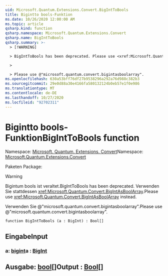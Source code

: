 ```yaml
---
uid: Microsoft.Quantum.Extensions.Convert.BigIntToBools
title: Bigintto bools-Funktion
ms.date: 10/26/2020 12:00:00 AM
ms.topic: article
qsharp.kind: function
qsharp.namespace: Microsoft.Quantum.Extensions.Convert
qsharp.name: BigIntToBools
qsharp.summary: >-
  > [!WARNING]

  > BigIntToBools has been deprecated. Please use <xref:Microsoft.Quantum.Convert.BigIntAsBoolArray> instead.

  >

  > Please use @"microsoft.quantum.convert.bigintasboolarray".
ms.openlocfilehash: 630a53bff76df27b9538296a292a76d988c382b3
ms.sourcegitcommit: 29e0d88a30e4166fa580132124b0eb57e1f0e986
ms.translationtype: MT
ms.contentlocale: de-DE
ms.lasthandoff: 10/27/2020
ms.locfileid: "92702311"
---
```

# <a name="biginttobools-function"></a><span data-ttu-id="c2c63-102">Bigintto bools-Funktion</span><span class="sxs-lookup"><span data-stu-id="c2c63-102">BigIntToBools function</span></span>

<span data-ttu-id="c2c63-103">Namespace: [Microsoft. Quantum. Extensions. Convert](xref:Microsoft.Quantum.Extensions.Convert)</span><span class="sxs-lookup"><span data-stu-id="c2c63-103">Namespace: [Microsoft.Quantum.Extensions.Convert](xref:Microsoft.Quantum.Extensions.Convert)</span></span>

<span data-ttu-id="c2c63-104">Paketen [](https://nuget.org/packages/)</span><span class="sxs-lookup"><span data-stu-id="c2c63-104">Package: [](https://nuget.org/packages/)</span></span>


> [!WARNING]
> <span data-ttu-id="c2c63-105">Bigintum bools ist veraltet.</span><span class="sxs-lookup"><span data-stu-id="c2c63-105">BigIntToBools has been deprecated.</span></span> <span data-ttu-id="c2c63-106">Verwenden Sie stattdessen <xref:Microsoft.Quantum.Convert.BigIntAsBoolArray>.</span><span class="sxs-lookup"><span data-stu-id="c2c63-106">Please use <xref:Microsoft.Quantum.Convert.BigIntAsBoolArray> instead.</span></span>
>
> <span data-ttu-id="c2c63-107">Verwenden Sie @"microsoft.quantum.convert.bigintasboolarray".</span><span class="sxs-lookup"><span data-stu-id="c2c63-107">Please use @"microsoft.quantum.convert.bigintasboolarray".</span></span>



```qsharp
function BigIntToBools (a : BigInt) : Bool[]
```


## <a name="input"></a><span data-ttu-id="c2c63-108">Eingabe</span><span class="sxs-lookup"><span data-stu-id="c2c63-108">Input</span></span>

### <a name="a--bigint"></a><span data-ttu-id="c2c63-109">a: [bigint](xref:microsoft.quantum.lang-ref.bigint)</span><span class="sxs-lookup"><span data-stu-id="c2c63-109">a : [BigInt](xref:microsoft.quantum.lang-ref.bigint)</span></span>





## <a name="output--bool"></a><span data-ttu-id="c2c63-110">Ausgabe: [bool](xref:microsoft.quantum.lang-ref.bool)[]</span><span class="sxs-lookup"><span data-stu-id="c2c63-110">Output : [Bool](xref:microsoft.quantum.lang-ref.bool)[]</span></span>

